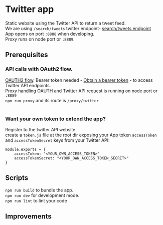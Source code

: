 # Twitter app

Static website using the Twitter API to return a tweet feed.</br>
We are using `/search/tweets` twitter endpoint- [search/tweets endpoint](https://dev.twitter.com/rest/reference/get/search/tweets)</br>
App opens on port `:8888` when developing.</br>
Proxy runs on node port or `:8889`.


## Prerequisites

### API calls with OAuth2 flow.</br>
[OAUTH2 flow](https://dev.twitter.com/oauth/reference/post/oauth2/token). Bearer token needed - [Obtain a bearer token](https://dev.twitter.com/oauth/application-only) - to access Twitter API endpoints.</br>
Proxy handling OAUTH and Twitter API request is running on node port or `:8889`</br>
`npm run proxy` and its route is `/proxy/twitter`</br></br>

### Want your own token to extend the app?
Register to the twitter API website.</br>
create a `token.js` file at the root dir exposing your App token `accessToken` and `accessTokenSecret` keys from your Twitter API:</br>
```</br>
module.exports = {
    accessToken: "<YOUR_OWN_ACCESS_TOKEN>"
    accessTokenSecret: "<YOUR_OWN_ACCESS_TOKEN_SECRET>"
}
```


## Scripts
`npm run build` to bundle the app.</br>
`npm run dev` for development mode.</br>
`npm run lint` to lint your code</br>


## Improvements
